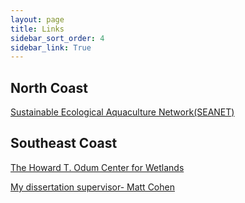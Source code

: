```yaml
---
layout: page
title: Links
sidebar_sort_order: 4
sidebar_link: True
---
```

## North Coast
[Sustainable Ecological Aquaculture Network(SEANET)](https://umaine.edu/epscor/seanet/)

## Southeast Coast
[The Howard T. Odum Center for Wetlands](https://cfw.essie.ufl.edu/)

[My dissertation supervisor- Matt Cohen](http://sfrc.ifas.ufl.edu/ecohydrology/index.html)




